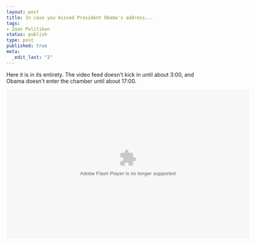 ```yaml
--- 
layout: post
title: In case you missed President Obama's address...
tags: 
- Zoon Politikon
status: publish
type: post
published: true
meta: 
  _edit_last: "2"
---
```

Here it is in its entirety. The video feed doesn't kick in until about 3:00, and Obama doesn't enter the chamber until about 17:00.

<object width="640" height="392"><param name="movie" value="http://www.whitehouse.gov/flash/MediaPlayer.swf?datasrc=http://www.whitehouse.gov/flash/video_playlist.aspx?VideoId=48&captions=http://www.whitehouse.gov/flash/captions.aspx?VideoId=48&captions_spanish=http://www.whitehouse.gov/flash/captions_spanish.aspx?VideoId=48"></param><param name="allowFullScreen" value="true"></param><param name="allowscriptaccess" value="always"></param><embed src="http://www.whitehouse.gov/flash/MediaPlayer.swf?datasrc=http://www.whitehouse.gov/flash/video_playlist.aspx?VideoId=48&captions=http://www.whitehouse.gov/flash/captions.aspx?VideoId=48&captions_spanish=http://www.whitehouse.gov/flash/captions_spanish.aspx?VideoId=48" type="application/x-shockwave-flash" allowscriptaccess="always" allowfullscreen="true" width="640" height="392"></embed></object>
